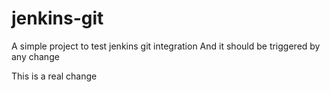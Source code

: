 # jenkins-git

A simple project to test jenkins git integration
And it should be triggered by any change

This is a real change
